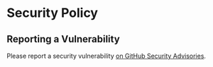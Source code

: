 # Security Policy

## Reporting a Vulnerability

Please report a security vulnerability [on GitHub Security Advisories](https://github.com/xdev-software/vaadin-maps-leaflet-flow/security/advisories/new).
